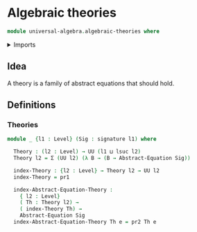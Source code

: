 # Algebraic theories

```agda
module universal-algebra.algebraic-theories where
```

<details><summary>Imports</summary>

```agda
open import foundation.dependent-pair-types
open import foundation.universe-levels

open import universal-algebra.abstract-equations
open import universal-algebra.signatures
```

</details>

## Idea

A theory is a family of abstract equations that should hold.

## Definitions

### Theories

```agda
module _ {l1 : Level} (Sig : signature l1) where

  Theory : (l2 : Level) → UU (l1 ⊔ lsuc l2)
  Theory l2 = Σ (UU l2) (λ B → (B → Abstract-Equation Sig))

  index-Theory : {l2 : Level} → Theory l2 → UU l2
  index-Theory = pr1

  index-Abstract-Equation-Theory :
    { l2 : Level}
    ( Th : Theory l2) →
    ( index-Theory Th) →
    Abstract-Equation Sig
  index-Abstract-Equation-Theory Th e = pr2 Th e
```

